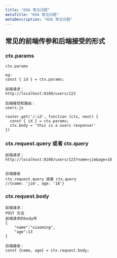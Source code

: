 ```yaml
---
title: "KOA 常见问题"
metaTitle: "KOA 常见问题"
metaDescription: "KOA 常见问题"
---
```


## 常见的前端传参和后端接受的形式

### ctx.params
```
ctx.params

eg:
const { id } = ctx.params;

前端请求：
http://localhost:8100/users/123

后端接受和路由：
users.js

router.get('/:id', function (ctx, next) {
  const { id } = ctx.params;
  ctx.body = 'this is a users response!'
})

```

### ctx.request.query 或者 ctx.query
```
前端请求：
http://localhost:8100/users/123?name=jim&age=18


后端接收
ctx.request.query 或者 ctx.query
//{name: 'jim', age: '18'}

```
### ctx.request.body
```
前端请求：
POST 方法
前端请求的body传
{
	"name":"xiaoming",
	"age":13
}

后端接收：
const {name, age} = ctx.request.body;
```


